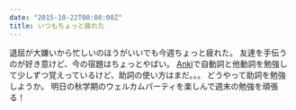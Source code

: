 ```yaml
---
date: "2015-10-22T00:00:00Z"
title: いつもちょっと疲れた
---
```


退屈が大嫌いから忙しいのほうがいいでも今週ちょっと疲れた。
友達を手伝うのが好き意けど、今の宿題はちょっとやばい。
[Anki][anki]で自動詞と他動詞を勉強して少しずつ覚えっているけど、助詞の使い方はまだ。。。
どうやって助詞を勉強しようか。
明日の秋学期のウェルカムパーティを楽しんで週末の勉強を頑張る！

[anki]: http://ankisrs.net/
